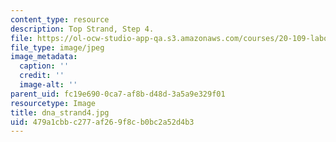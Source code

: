 ```yaml
---
content_type: resource
description: Top Strand, Step 4.
file: https://ol-ocw-studio-app-qa.s3.amazonaws.com/courses/20-109-laboratory-fundamentals-in-biological-engineering-fall-2007/479a1cbbc277af269f8cb0bc2a52d4b3_dna_strand4.jpg
file_type: image/jpeg
image_metadata:
  caption: ''
  credit: ''
  image-alt: ''
parent_uid: fc19e690-0ca7-af8b-d48d-3a5a9e329f01
resourcetype: Image
title: dna_strand4.jpg
uid: 479a1cbb-c277-af26-9f8c-b0bc2a52d4b3
---
```

